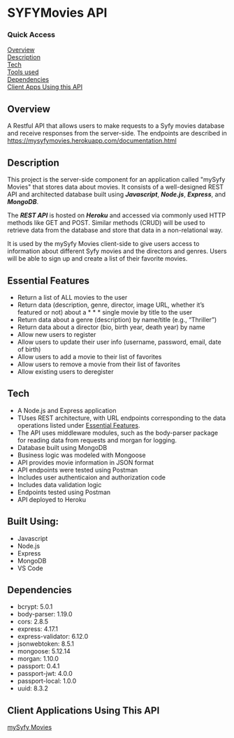 # SYFYMovies API

### Quick Access

[Overview](#overview) <br/>
[Description](#description) <br/>
[Tech](#tech) <br/>
[Tools used](#built) <br/>
[Dependencies](#Dependencies) <br/>
[Client Apps Using this API](#clients)


<h2 id = "overview">Overview</h2> 

A Restful API that allows users to make requests to a Syfy movies database and receive responses from the server-side. The endpoints are described in https://mysyfymovies.herokuapp.com/documentation.html

<h2 id = "description">Description</h2>

This project is the server-side component for an application called "mySyfy Movies" that stores data about movies. It consists of a well-designed REST API and architected database built using _**Javascript**_, _**Node.js**_, _**Express**_, and _**MongoDB**_. 

The _**REST API**_ is hosted on _**Heroku**_ and accessed via commonly used HTTP methods like GET and POST. Similar methods (CRUD) will be used to retrieve data from the database and store that data in a non-relational way.

It is used by the mySyfy Movies client-side to give users access to information about different Syfy movies and the  directors and genres. Users will be able to sign up and create a list of their favorite movies. 

<h2 id = "essential-features">Essential Features</h2>

* Return a list of ALL movies to the user
* Return data (description, genre, director, image URL, whether it’s featured or not) about a * * * single movie by title to the user
* Return data about a genre (description) by name/title (e.g., “Thriller”)
* Return data about a director (bio, birth year, death year) by name
* Allow new users to register
* Allow users to update their user info (username, password, email, date of birth)
* Allow users to add a movie to their list of favorites
* Allow users to remove a movie from their list of favorites
* Allow existing users to deregister

<h2 id ="tech">Tech</h2>

* A Node.js and Express application
* TUses REST architecture, with URL endpoints corresponding to the data operations listed under [Essential Features](#essential-features).
* The API uses middleware modules, such as the body-parser package for reading data from requests and morgan for logging.
* Database built using MongoDB
* Business logic was modeled with Mongoose
* API provides movie information in JSON format
* API endpoints were tested using Postman
* Includes user authenticaion and authorization code
* Includes data validation logic
* Endpoints tested using Postman
* API deployed to Heroku

<h2 id = "built">Built Using:</h2>

* Javascript
* Node.js
* Express
* MongoDB
* VS Code

<h2 id = "dependencies">Dependencies</h2>

* bcrypt: 5.0.1
* body-parser: 1.19.0
* cors: 2.8.5
* express: 4.17.1
* express-validator: 6.12.0
* jsonwebtoken: 8.5.1
* mongoose: 5.12.14
* morgan: 1.10.0
* passport: 0.4.1
* passport-jwt: 4.0.0
* passport-local: 1.0.0
* uuid: 8.3.2

<h2 id ="clients">Client Applications Using This API</h2>

[mySyfy Movies](https://mysyfymovies.netlify.app/)